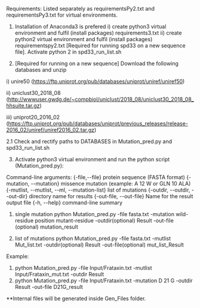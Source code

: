 Requirements:
 Listed separately as requirementsPy2.txt and requirementsPy3.txt for virtual environments.


1. Installation of Anaconda3 is prefered
 i) create python3 virtual environment and fulfil (install packages) requirements3.txt
 ii) create python2 virtual environment and fulfil (install packages) requirementspy2.txt [Required for running spd33 on a new sequence file]. Activate python 2 in spd33_run_list.sh


2. [Required for running on a new sequence] Download the following databases and unzip
 
  i) unire50 (https://ftp.uniprot.org/pub/databases/uniprot/uniref/uniref50)
 
  ii) uniclust30_2018_08 (http://wwwuser.gwdg.de/~compbiol/uniclust/2018_08/uniclust30_2018_08_hhsuite.tar.gz)
 
  iii) uniprot20_2016_02 (https://ftp.uniprot.org/pub/databases/uniprot/previous_releases/release-2016_02/uniref/uniref2016_02.tar.gz)

  2.1 Check and rectify paths to DATABASES in Mutation_pred.py and spd33_run_list.sh


3. Activate python3 virtual environment and run the python script (Mutation_pred.py):

Command-line arguments:
  {-file,--file}	protein sequence (FASTA format)
  {-mutation, --mutation}	missence mutation (example: A 12 W or GLN 10 ALA)
  {-mutlist, --mutlist, --ml, --mutation-list}	list of mutations
  {-outdir, --outdir, --out-dir}	directory name for results
  {-out-file, --out-file} Name for the result output file
  {-h, --help}	command-line summary
  

 1) single mutation
 python Mutation_pred.py -file fasta.txt -mutation wild-residue position mutant-residue  -outdir(optional) Result -out-file (optional) mutation_result
 
 2) list of mutations
 python Mutation_pred.py -file fasta.txt -mutlist Mut_list.txt -outdir(optional) Result -out-file(optional) mut_list_Result




Example:
1) python Mutation_pred.py -file Input/Frataxin.txt -mutlist Input/Frataxin_mut.txt -outdir Result
2) python Mutation_pred.py -file Input/Frataxin.txt -mutation D 21 G  -outdir Result -out-file D21G_result


**Internal files will be generated inside Gen_Files folder.
